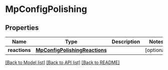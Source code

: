 # MpConfigPolishing

## Properties
Name | Type | Description | Notes
------------ | ------------- | ------------- | -------------
**reactions** | [**MpConfigPolishingReactions**](MpConfigPolishingReactions.md) |  | [optional] 

[[Back to Model list]](../README.md#documentation-for-models) [[Back to API list]](../README.md#documentation-for-api-endpoints) [[Back to README]](../README.md)

